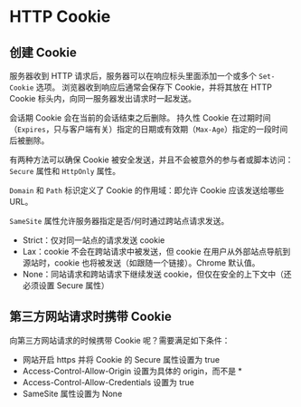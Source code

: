 # HTTP Cookie

## 创建 Cookie

服务器收到 HTTP 请求后，服务器可以在响应标头里面添加一个或多个 `Set-Cookie` 选项。
浏览器收到响应后通常会保存下 Cookie，并将其放在 HTTP Cookie 标头内，向同一服务器发出请求时一起发送。

会话期 Cookie 会在当前的会话结束之后删除。
持久性 Cookie 在过期时间（`Expires`，只与客户端有关）指定的日期或有效期（`Max-Age`）指定的一段时间后被删除。

有两种方法可以确保 Cookie 被安全发送，并且不会被意外的参与者或脚本访问：`Secure` 属性和 `HttpOnly` 属性。

`Domain` 和 `Path` 标识定义了 Cookie 的作用域：即允许 Cookie 应该发送给哪些 URL。

`SameSite` 属性允许服务器指定是否/何时通过跨站点请求发送。

- Strict：仅对同一站点的请求发送 cookie
- Lax：cookie 不会在跨站请求中被发送，但 cookie 在用户从外部站点导航到源站时，cookie 也将被发送（如跟随一个链接）。Chrome 默认值。
- None：同站请求和跨站请求下继续发送 cookie，但仅在安全的上下文中（还必须设置 Secure 属性）

## 第三方网站请求时携带 Cookie

向第三方网站请求的时候携带 Cookie 呢？需要满足如下条件：

- 网站开启 https 并将 Cookie 的 Secure 属性设置为 true
- Access-Control-Allow-Origin 设置为具体的 origin，而不是 *
- Access-Control-Allow-Credentials 设置为 true
- SameSite 属性设置为 None
